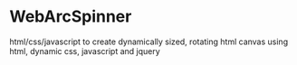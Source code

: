 # WebArcSpinner
html/css/javascript to create dynamically sized, rotating html canvas using html, dynamic css, javascript and jquery
